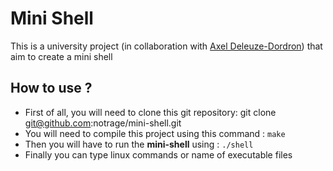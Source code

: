 # Mini Shell
This is a university project (in collaboration with [Axel Deleuze-Dordron](https://github.com/Stonksmen)) that aim to create a mini shell
## How to use ?
- First of all, you will need to clone this git repository: git clone git@github.com:notrage/mini-shell.git
- You will need to compile this project using this command : `make`
- Then you will have to run the **mini-shell** using : `./shell`
- Finally you can type linux commands or name of executable files